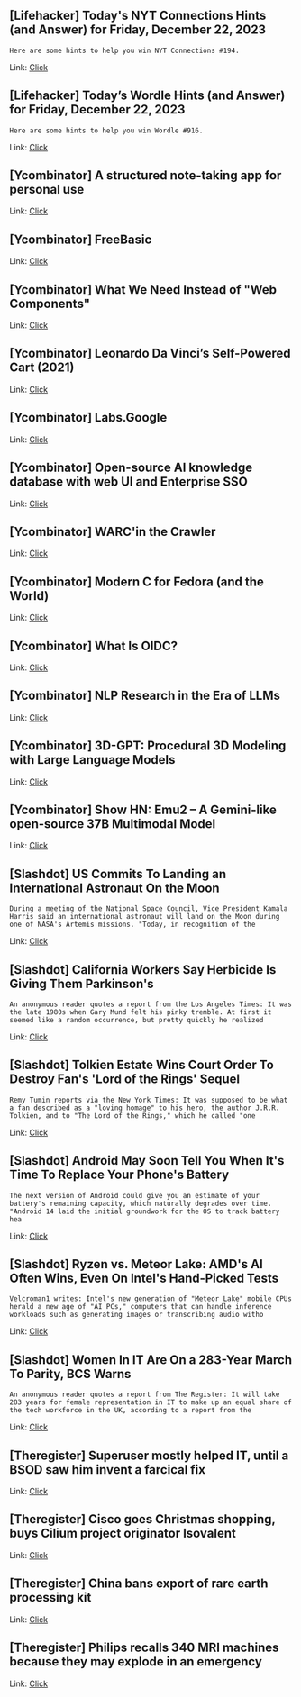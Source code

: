 ## [Lifehacker] Today's NYT Connections Hints (and Answer) for Friday, December 22, 2023
```
Here are some hints to help you win NYT Connections #194.
```

Link: [Click](https://lifehacker.com/entertainment/nyt-connections-answer-today-december-22-2023)

## [Lifehacker] Today’s Wordle Hints (and Answer) for Friday, December 22, 2023
```
Here are some hints to help you win Wordle #916.
```

Link: [Click](https://lifehacker.com/entertainment/wordle-answer-today-december-22-2023)

## [Ycombinator] A structured note-taking app for personal use
Link: [Click](https://github.com/penxio/penx)

## [Ycombinator] FreeBasic
Link: [Click](https://www.freebasic.net/)

## [Ycombinator] What We Need Instead of "Web Components"
Link: [Click](https://blog.carlana.net/post/2023/web-component-alternative-futures/)

## [Ycombinator] Leonardo Da Vinci’s Self-Powered Cart (2021)
Link: [Click](https://selmec.org.uk/articles/112-leonardo-da-vinci-s-self-powered-cart)

## [Ycombinator] Labs.Google
Link: [Click](https://labs.google/)

## [Ycombinator] Open-source AI knowledge database with web UI and Enterprise SSO
Link: [Click](https://github.com/casibase/casibase)

## [Ycombinator] WARC'in the Crawler
Link: [Click](https://www.marginalia.nu/log/94_warc_warc/)

## [Ycombinator] Modern C for Fedora (and the World)
Link: [Click](https://lwn.net/Articles/954018/)

## [Ycombinator] What Is OIDC?
Link: [Click](https://fusionauth.io/articles/identity-basics/what-is-oidc)

## [Ycombinator] NLP Research in the Era of LLMs
Link: [Click](https://nlpnewsletter.substack.com/p/nlp-research-in-the-era-of-llms)

## [Ycombinator] 3D-GPT: Procedural 3D Modeling with Large Language Models
Link: [Click](https://chuny1.github.io/3DGPT/3dgpt.html)

## [Ycombinator] Show HN: Emu2 – A Gemini-like open-source 37B Multimodal Model
Link: [Click](https://news.ycombinator.com/item?id=38730143)

## [Slashdot] US Commits To Landing an International Astronaut On the Moon
```
During a meeting of the National Space Council, Vice President Kamala Harris said an international astronaut will land on the Moon during one of NASA's Artemis missions. "Today, in recognition of the 
```

Link: [Click](https://science.slashdot.org/story/23/12/22/0032254/us-commits-to-landing-an-international-astronaut-on-the-moon?utm_source=rss1.0mainlinkanon&utm_medium=feed)

## [Slashdot] California Workers Say Herbicide Is Giving Them Parkinson's
```
An anonymous reader quotes a report from the Los Angeles Times: It was the late 1980s when Gary Mund felt his pinky tremble. At first it seemed like a random occurrence, but pretty quickly he realized
```

Link: [Click](https://science.slashdot.org/story/23/12/21/2357257/california-workers-say-herbicide-is-giving-them-parkinsons?utm_source=rss1.0mainlinkanon&utm_medium=feed)

## [Slashdot] Tolkien Estate Wins Court Order To Destroy Fan's 'Lord of the Rings' Sequel
```
Remy Tumin reports via the New York Times: It was supposed to be what a fan described as a "loving homage" to his hero, the author J.R.R. Tolkien, and to "The Lord of the Rings," which he called "one 
```

Link: [Click](https://entertainment.slashdot.org/story/23/12/21/2342211/tolkien-estate-wins-court-order-to-destroy-fans-lord-of-the-rings-sequel?utm_source=rss1.0mainlinkanon&utm_medium=feed)

## [Slashdot] Android May Soon Tell You When It's Time To Replace Your Phone's Battery
```
The next version of Android could give you an estimate of your battery's remaining capacity, which naturally degrades over time. "Android 14 laid the initial groundwork for the OS to track battery hea
```

Link: [Click](https://hardware.slashdot.org/story/23/12/21/2332207/android-may-soon-tell-you-when-its-time-to-replace-your-phones-battery?utm_source=rss1.0mainlinkanon&utm_medium=feed)

## [Slashdot] Ryzen vs. Meteor Lake: AMD's AI Often Wins, Even On Intel's Hand-Picked Tests
```
Velcroman1 writes: Intel's new generation of "Meteor Lake" mobile CPUs herald a new age of "AI PCs," computers that can handle inference workloads such as generating images or transcribing audio witho
```

Link: [Click](https://slashdot.org/story/23/12/21/2320213/ryzen-vs-meteor-lake-amds-ai-often-wins-even-on-intels-hand-picked-tests?utm_source=rss1.0mainlinkanon&utm_medium=feed)

## [Slashdot] Women In IT Are On a 283-Year March To Parity, BCS Warns
```
An anonymous reader quotes a report from The Register: It will take 283 years for female representation in IT to make up an equal share of the tech workforce in the UK, according to a report from the 
```

Link: [Click](https://it.slashdot.org/story/23/12/21/2228202/women-in-it-are-on-a-283-year-march-to-parity-bcs-warns?utm_source=rss1.0mainlinkanon&utm_medium=feed)

## [Theregister] Superuser mostly helped IT, until a BSOD saw him invent a farcical fix
Link: [Click](https://go.theregister.com/feed/www.theregister.com/2023/12/22/on_call/)

## [Theregister] Cisco goes Christmas shopping, buys Cilium project originator Isovalent
Link: [Click](https://go.theregister.com/feed/www.theregister.com/2023/12/22/cisco_acquires_isovalent/)

## [Theregister] China bans export of rare earth processing kit
Link: [Click](https://go.theregister.com/feed/www.theregister.com/2023/12/22/china_tech_export_bans/)

## [Theregister] Philips recalls 340 MRI machines because they may explode in an emergency
Link: [Click](https://go.theregister.com/feed/www.theregister.com/2023/12/21/philips_exploding_mri/)
